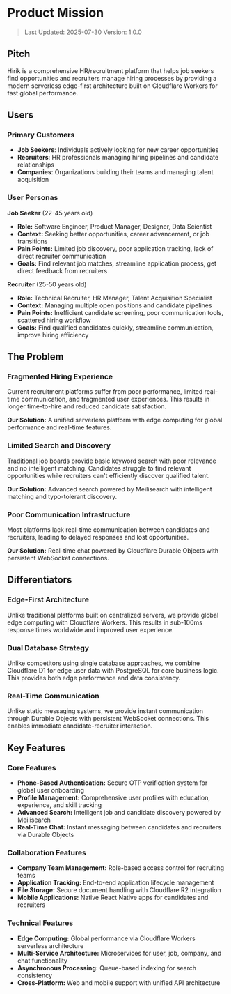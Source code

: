 # Product Mission

> Last Updated: 2025-07-30
> Version: 1.0.0

## Pitch

Hirik is a comprehensive HR/recruitment platform that helps job seekers find opportunities and recruiters manage hiring processes by providing a modern serverless edge-first architecture built on Cloudflare Workers for fast global performance.

## Users

### Primary Customers

- **Job Seekers**: Individuals actively looking for new career opportunities
- **Recruiters**: HR professionals managing hiring pipelines and candidate relationships
- **Companies**: Organizations building their teams and managing talent acquisition

### User Personas

**Job Seeker** (22-45 years old)
- **Role:** Software Engineer, Product Manager, Designer, Data Scientist
- **Context:** Seeking better opportunities, career advancement, or job transitions
- **Pain Points:** Limited job discovery, poor application tracking, lack of direct recruiter communication
- **Goals:** Find relevant job matches, streamline application process, get direct feedback from recruiters

**Recruiter** (25-50 years old)
- **Role:** Technical Recruiter, HR Manager, Talent Acquisition Specialist
- **Context:** Managing multiple open positions and candidate pipelines
- **Pain Points:** Inefficient candidate screening, poor communication tools, scattered hiring workflow
- **Goals:** Find qualified candidates quickly, streamline communication, improve hiring efficiency

## The Problem

### Fragmented Hiring Experience

Current recruitment platforms suffer from poor performance, limited real-time communication, and fragmented user experiences. This results in longer time-to-hire and reduced candidate satisfaction.

**Our Solution:** A unified serverless platform with edge computing for global performance and real-time features.

### Limited Search and Discovery

Traditional job boards provide basic keyword search with poor relevance and no intelligent matching. Candidates struggle to find relevant opportunities while recruiters can't efficiently discover qualified talent.

**Our Solution:** Advanced search powered by Meilisearch with intelligent matching and typo-tolerant discovery.

### Poor Communication Infrastructure

Most platforms lack real-time communication between candidates and recruiters, leading to delayed responses and lost opportunities.

**Our Solution:** Real-time chat powered by Cloudflare Durable Objects with persistent WebSocket connections.

## Differentiators

### Edge-First Architecture

Unlike traditional platforms built on centralized servers, we provide global edge computing with Cloudflare Workers. This results in sub-100ms response times worldwide and improved user experience.

### Dual Database Strategy

Unlike competitors using single database approaches, we combine Cloudflare D1 for edge user data with PostgreSQL for core business logic. This provides both edge performance and data consistency.

### Real-Time Communication

Unlike static messaging systems, we provide instant communication through Durable Objects with persistent WebSocket connections. This enables immediate candidate-recruiter interaction.

## Key Features

### Core Features

- **Phone-Based Authentication:** Secure OTP verification system for global user onboarding
- **Profile Management:** Comprehensive user profiles with education, experience, and skill tracking
- **Advanced Search:** Intelligent job and candidate discovery powered by Meilisearch
- **Real-Time Chat:** Instant messaging between candidates and recruiters via Durable Objects

### Collaboration Features

- **Company Team Management:** Role-based access control for recruiting teams
- **Application Tracking:** End-to-end application lifecycle management
- **File Storage:** Secure document handling with Cloudflare R2 integration
- **Mobile Applications:** Native React Native apps for candidates and recruiters

### Technical Features

- **Edge Computing:** Global performance via Cloudflare Workers serverless architecture
- **Multi-Service Architecture:** Microservices for user, job, company, and chat functionality
- **Asynchronous Processing:** Queue-based indexing for search consistency
- **Cross-Platform:** Web and mobile support with unified API architecture